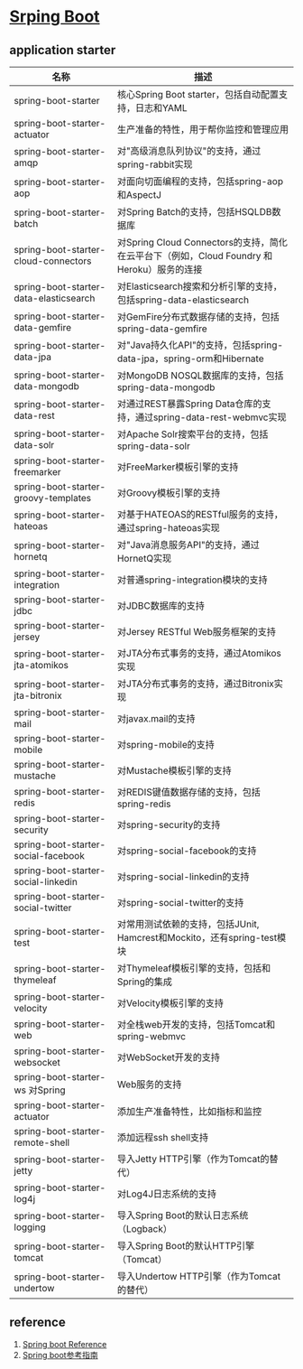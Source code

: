 # [Srping Boot](https://projects.spring.io/spring-boot/)

## application starter

| 名称 | 描述 |
|------|------|
| spring-boot-starter | 核心Spring Boot starter，包括自动配置支持，日志和YAML |
| spring-boot-starter-actuator | 生产准备的特性，用于帮你监控和管理应用 | 
| spring-boot-starter-amqp | 	对"高级消息队列协议"的支持，通过spring-rabbit实现 | 
| spring-boot-starter-aop | 	对面向切面编程的支持，包括spring-aop和AspectJ | 
| spring-boot-starter-batch | 	对Spring Batch的支持，包括HSQLDB数据库 | 
| spring-boot-starter-cloud-connectors | 	对Spring Cloud Connectors的支持，简化在云平台下（例如，Cloud Foundry 和Heroku）服务的连接 | 
| spring-boot-starter-data-elasticsearch | 	对Elasticsearch搜索和分析引擎的支持，包括spring-data-elasticsearch | 
| spring-boot-starter-data-gemfire | 	对GemFire分布式数据存储的支持，包括spring-data-gemfire | 
| spring-boot-starter-data-jpa | 	对"Java持久化API"的支持，包括spring-data-jpa，spring-orm和Hibernate | 
| spring-boot-starter-data-mongodb | 	对MongoDB NOSQL数据库的支持，包括spring-data-mongodb | 
| spring-boot-starter-data-rest | 	对通过REST暴露Spring Data仓库的支持，通过spring-data-rest-webmvc实现 | 
| spring-boot-starter-data-solr | 	对Apache Solr搜索平台的支持，包括spring-data-solr | 
| spring-boot-starter-freemarker | 	对FreeMarker模板引擎的支持 | 
| spring-boot-starter-groovy-templates | 	对Groovy模板引擎的支持 | 
| spring-boot-starter-hateoas | 	对基于HATEOAS的RESTful服务的支持，通过spring-hateoas实现 | 
| spring-boot-starter-hornetq | 	对"Java消息服务API"的支持，通过HornetQ实现 | 
| spring-boot-starter-integration | 	对普通spring-integration模块的支持 | 
| spring-boot-starter-jdbc | 	对JDBC数据库的支持 | 
| spring-boot-starter-jersey | 	对Jersey RESTful Web服务框架的支持 | 
| spring-boot-starter-jta-atomikos | 	对JTA分布式事务的支持，通过Atomikos实现 | 
| spring-boot-starter-jta-bitronix | 	对JTA分布式事务的支持，通过Bitronix实现 | 
| spring-boot-starter-mail | 	对javax.mail的支持 | 
| spring-boot-starter-mobile | 	对spring-mobile的支持 | 
| spring-boot-starter-mustache | 	对Mustache模板引擎的支持 | 
| spring-boot-starter-redis | 	对REDIS键值数据存储的支持，包括spring-redis | 
| spring-boot-starter-security | 	对spring-security的支持 | 
| spring-boot-starter-social-facebook | 	对spring-social-facebook的支持 | 
| spring-boot-starter-social-linkedin | 	对spring-social-linkedin的支持 | 
| spring-boot-starter-social-twitter | 	对spring-social-twitter的支持 | 
| spring-boot-starter-test | 	对常用测试依赖的支持，包括JUnit, Hamcrest和Mockito，还有spring-test模块 | 
| spring-boot-starter-thymeleaf | 	对Thymeleaf模板引擎的支持，包括和Spring的集成 | 
| spring-boot-starter-velocity | 	对Velocity模板引擎的支持 | 
| spring-boot-starter-web | 对全栈web开发的支持，包括Tomcat和spring-webmvc | 
| spring-boot-starter-websocket | 对WebSocket开发的支持 | 
| spring-boot-starter-ws 对Spring | Web服务的支持 | 
| spring-boot-starter-actuator | 	添加生产准备特性，比如指标和监控 | 
| spring-boot-starter-remote-shell | 	添加远程ssh shell支持 | 
| spring-boot-starter-jetty | 	导入Jetty HTTP引擎（作为Tomcat的替代） | 
| spring-boot-starter-log4j | 	对Log4J日志系统的支持 | 
| spring-boot-starter-logging | 	导入Spring Boot的默认日志系统（Logback）| 
| spring-boot-starter-tomcat | 	导入Spring Boot的默认HTTP引擎（Tomcat）| 
| spring-boot-starter-undertow | 	导入Undertow HTTP引擎（作为Tomcat的替代）| 




## reference
  1. [Spring boot Reference](../../resources/spring-boot-reference.pdf)
  2. [Spring boot参考指南](https://www.jianshu.com/p/67a0e41dfe05?utm_campaign=maleskine&utm_content=note&utm_medium=seo_notes&utm_source=recommendation)